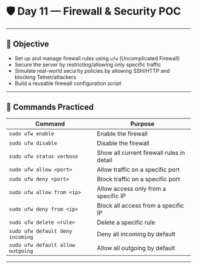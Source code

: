 # 🛡️ Day 11 — Firewall & Security POC

---

## 🎯 Objective

- Set up and manage firewall rules using `ufw` (Uncomplicated Firewall)  
- Secure the server by restricting/allowing only specific traffic  
- Simulate real-world security policies by allowing SSH/HTTP and blocking Telnet/attackers  
- Build a reusable firewall configuration script

---

## 📌 Commands Practiced

| Command                          | Purpose                                         |
|----------------------------------|-------------------------------------------------|
| `sudo ufw enable`                | Enable the firewall                             |
| `sudo ufw disable`               | Disable the firewall                            |
| `sudo ufw status verbose`        | Show all current firewall rules in detail       |
| `sudo ufw allow <port>`          | Allow traffic on a specific port                |
| `sudo ufw deny <port>`           | Block traffic on a specific port                |
| `sudo ufw allow from <ip>`       | Allow access only from a specific IP            |
| `sudo ufw deny from <ip>`        | Block all access from a specific IP             |
| `sudo ufw delete <rule>`         | Delete a specific rule                          |
| `sudo ufw default deny incoming` | Deny all incoming by default                    |
| `sudo ufw default allow outgoing`| Allow all outgoing by default                   |

---
